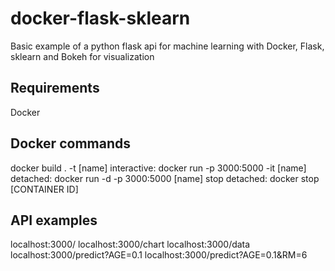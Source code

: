 # docker-flask-sklearn
Basic example of a python flask api for machine learning with Docker, Flask, sklearn and Bokeh for visualization

## Requirements  
Docker

## Docker commands
docker build . -t [name]
interactive: 	docker run -p 3000:5000 -it [name]
detached: 		docker run -d -p 3000:5000 [name]
stop detached:	docker stop [CONTAINER ID]

## API examples
localhost:3000/
localhost:3000/chart
localhost:3000/data
localhost:3000/predict?AGE=0.1
localhost:3000/predict?AGE=0.1&RM=6
